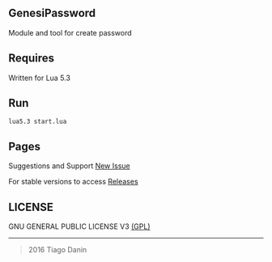 ## GenesiPassword
Module and tool for create password

## Requires
Written for Lua 5.3

## Run
`lua5.3 start.lua`

## Pages

Suggestions and Support [New Issue](https://github.com/Tiagodanin/GenesiPassword/issues/new)

For stable versions to access [Releases](https://github.com/Tiagodanin/GenesiPassword/releases)

## LICENSE
GNU GENERAL PUBLIC LICENSE V3 [(GPL)](https://github.com/Tiagodanin/GenesiPassword/blob/master/LICENSE)

---
>2016 Tiago Danin
